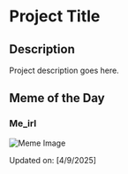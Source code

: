 # Project Title

## Description

Project description goes here.

## Meme of the Day

### Me_irl
![Meme Image](https://i.redd.it/swkukey0bfte1.png)

Updated on: [4/9/2025]